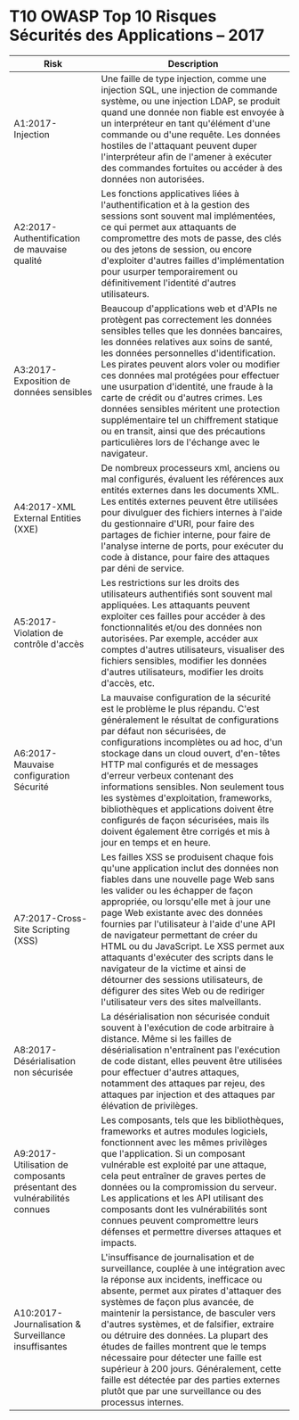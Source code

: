 # T10 OWASP Top 10 Risques Sécurités des Applications – 2017

| Risk | Description |
| -- | -- |
| A1:2017-Injection | Une faille de type injection, comme une injection SQL, une injection de commande système, ou une injection LDAP, se produit quand une donnée non fiable est envoyée à un interpréteur en tant qu'élément d'une commande ou d'une requête. Les données hostiles de l'attaquant peuvent duper l'interpréteur afin de l'amener à exécuter des commandes fortuites ou accéder à des données non autorisées. |
| A2:2017-Authentification de mauvaise qualité| Les fonctions applicatives liées à l'authentification et à la gestion des sessions sont souvent mal implémentées, ce qui permet aux attaquants de compromettre des mots de passe, des clés ou des jetons de session, ou encore d'exploiter d'autres failles d'implémentation pour usurper temporairement ou définitivement l'identité d'autres utilisateurs. |
| A3:2017-Exposition de données sensibles | Beaucoup d'applications web et d'APIs ne protègent pas correctement les données sensibles telles que les données bancaires, les données relatives aux soins de santé, les données personnelles d'identification. Les pirates peuvent alors voler ou modifier ces données mal protégées pour effectuer une usurpation d'identité, une fraude à la carte de crédit ou d'autres crimes. Les données sensibles méritent une protection supplémentaire tel un chiffrement statique ou en transit, ainsi que des précautions particulières lors de l'échange avec le navigateur. |
| A4:2017-XML External Entities (XXE) | De nombreux processeurs xml, anciens ou mal configurés, évaluent les références aux entités externes dans les documents XML. Les entités externes peuvent être utilisées pour divulguer des fichiers internes à l'aide du gestionnaire d'URI, pour faire des partages de fichier interne, pour faire de l'analyse interne de ports, pour exécuter du code à distance, pour faire des attaques par déni de service.|
| A5:2017-Violation de contrôle d'accès | Les restrictions sur les droits des utilisateurs  authentifiés sont souvent mal appliquées. Les attaquants peuvent exploiter ces failles pour accéder à des fonctionnalités et/ou des données non autorisées. Par exemple, accéder aux comptes d'autres utilisateurs, visualiser des fichiers sensibles, modifier les données d'autres utilisateurs, modifier les droits d'accès, etc.|
| A6:2017-Mauvaise configuration Sécurité | La mauvaise configuration de la sécurité est le problème le plus répandu. C'est généralement le résultat de configurations par défaut non sécurisées, de configurations incomplètes ou ad hoc, d'un stockage dans un cloud ouvert, d'en-têtes HTTP mal configurés et de messages d'erreur verbeux contenant des informations sensibles. Non seulement tous les systèmes d'exploitation, frameworks, bibliothèques et applications doivent être configurés de façon sécurisées, mais ils doivent également être corrigés et mis à jour en temps et en heure. |
| A7:2017-Cross-Site Scripting (XSS) | Les failles XSS se produisent chaque fois qu'une application inclut des données non fiables dans une nouvelle page Web sans les valider ou les échapper de façon appropriée, ou lorsqu'elle met à jour une page Web existante avec des données fournies par l'utilisateur à l'aide d'une API de navigateur permettant de créer du HTML ou du JavaScript. Le XSS permet aux attaquants d'exécuter des scripts dans le navigateur de la victime et ainsi de détourner des sessions utilisateurs, de défigurer des sites Web ou de rediriger l'utilisateur vers des sites malveillants.|
| A8:2017-Désérialisation non sécurisée | La désérialisation non sécurisée conduit souvent à l'exécution de code arbitraire à distance. Même si les failles de désérialisation n'entraînent pas l'exécution de code distant, elles peuvent être utilisées pour effectuer d'autres attaques, notamment des attaques par rejeu, des attaques par injection et des attaques par élévation de privilèges.|
| A9:2017-Utilisation de composants présentant des vulnérabilités connues | Les composants, tels que les bibliothèques, frameworks et autres modules logiciels, fonctionnent avec les mêmes privilèges que l'application. Si un composant vulnérable est exploité par une attaque, cela peut entraîner de graves pertes de données ou la compromission du serveur. Les applications et les API utilisant des composants dont les vulnérabilités sont connues peuvent compromettre leurs défenses et permettre diverses attaques et impacts.|
| A10:2017-Journalisation & Surveillance insuffisantes| L'insuffisance de journalisation et de surveillance, couplée à une intégration avec la réponse aux incidents, inefficace ou absente, permet aux pirates d'attaquer des systèmes de façon plus avancée, de maintenir la persistance, de basculer vers d'autres systèmes, et de falsifier, extraire ou détruire des données. La plupart des études de failles montrent que le temps nécessaire pour détecter une faille est supérieur à 200 jours. Généralement, cette faille est détectée par des parties externes plutôt que par une surveillance ou des processus internes. |
